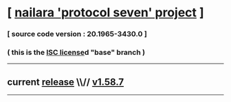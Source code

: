 
# [ [nailara 'protocol seven' project](http://src.nailara.net/) ]

### [ source code version : 20.1965-3430.0 ]

### ( this is the [ISC license](license)d "base" branch )
---
## current [release](https://github.com/anotherlink/nailara/releases) \\\\// [v1.58.7](https://github.com/anotherlink/nailara/releases/tag/v1.58.7)
---
